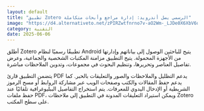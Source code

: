```yaml
---
layout: default
title: "تطبيق Zotero الرسمي يصل أندرويد: إدارة مراجع وأبحاث متكاملة"
image: "https://d4.alternativeto.net/zPIRZwtfnrno7v-aO2Wm-_LJDe0X6XbV6ububQne6Gc/rs:fill:1520:760:0/g:ce:0:0/YWJzOi8vZGlzdC9jb250ZW50LzE3NDkxNTIxNzAyMzMucG5n.png"
category: التقنية
date: 2025-06-06
---
```


أطلق Zotero تطبيقًا رسميًا لنظام Android يتيح للباحثين الوصول إلى بياناتهم وإدارتها من الأجهزة المحمولة. يتيح التطبيق مزامنة المكتبات الشخصية والجماعية، وعرض تفاصيل العناصر وتحريرها، وتنظيم البحوث في مجموعات، وتدوين الملاحظات مباشرة.

يتضمن التطبيق قارئ PDF يدعم التظليل والملاحظات والصور والتعليقات بالحبر. كما يدعم حفظ المقالات والكتب وصفحات الويب عبر مشاركة الروابط أو مسح الرموز الشريطية أو الإدخال اليدوي للمعرفات. يتم استخراج التفاصيل الببليوغرافية تلقائيًا عند حفظ ملفات PDF، ويمكن استيراد التعليقات المدونة في التطبيق إلى ملاحظات Zotero على سطح المكتب.
